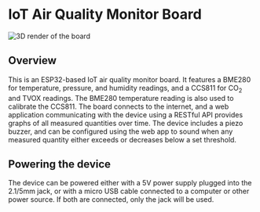 # IoT Air Quality Monitor Board

![3D render of the board](doc/fig/board-3d.png)

## Overview

This is an ESP32-based IoT air quality monitor board. It features a BME280 for temperature, pressure, and humidity readings, and a CCS811 for CO<sub>2</sub> and TVOX readings. The BME280 temperature reading is also used to calibrate the CCS811. The board connects to the internet, and a web application communicating with the device using a RESTful API provides graphs of all measured quantities over time. The device includes a piezo buzzer, and can be configured using the web app to sound when any measured quantity either exceeds or decreases below a set threshold.

## Powering the device

The device can be powered either with a 5V power supply plugged into the 2.1/5mm jack, or with a micro USB cable connected to a computer or other power source. If both are connected, only the jack will be used.
